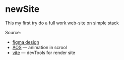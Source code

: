 # newSite
This my first try do a full work web-site on simple stack

Source:
+ [figma design](https://www.figma.com/design/e67Suoj5Lz0oC7ctydEcav/Freelancer-portfolio-(Copy)?node-id=202-104&t=i8ebNZLq5L8M5nsL-0)
+ [AOS](https://michalsnik.github.io/aos/) — animation in scrool 
+ [vite](https://vitejs.dev/) — devTools for render site